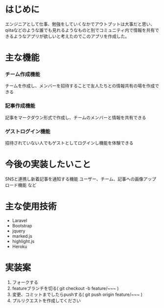 # はじめに
エンジニアとして仕事、勉強をしていくなかでアウトプットは大事だと思い、qiitaなどのような誰でも見れるようなものと別でコミュニティ内で情報を共有できるようなアプリが欲しいと考えたのでこのアプリを作成した。
# 主な機能
### チーム作成機能
チームを作成し、メンバーを招待することで友人たちとの情報共有の場を作成できる
### 記事作成機能
記事をマークダウン形式で作成し、チームのメンバーと情報を共有できる
### ゲストログイン機能
招待されていない人でもゲストとしてログインし機能を体験できる
# 今後の実装したいこと
SNSと連携し新着記事を通知する機能
ユーザー、チーム、記事への画像アップロード機能
など
# 主な使用技術
- Laravel
- Bootstrap
- jquery
- marked.js
- highlight.js
- Heroku

# 実装案
1. フォークする
2. featureブランチを切る( git checkout -b feature/~~~ )
3. 変更、コミットまでしたらpushする( git push origin feature/~~~ )
4. プルリクエストを作成してください
